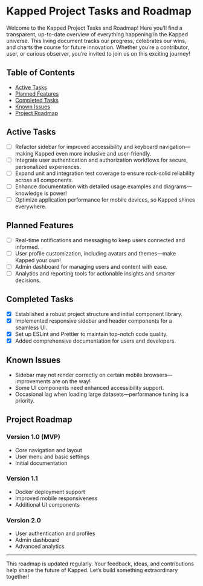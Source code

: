 # Kapped Project Tasks and Roadmap

Welcome to the Kapped Project Tasks and Roadmap! Here you’ll find a transparent, up-to-date overview of everything happening in the Kapped universe. This living document tracks our progress, celebrates our wins, and charts the course for future innovation. Whether you’re a contributor, user, or curious observer, you’re invited to join us on this exciting journey!

## Table of Contents

- [Active Tasks](#active-tasks)
- [Planned Features](#planned-features)
- [Completed Tasks](#completed-tasks)
- [Known Issues](#known-issues)
- [Project Roadmap](#project-roadmap)

## Active Tasks

- [ ] Refactor sidebar for improved accessibility and keyboard navigation—making Kapped even more inclusive and user-friendly.
- [ ] Integrate user authentication and authorization workflows for secure, personalized experiences.
- [ ] Expand unit and integration test coverage to ensure rock-solid reliability across all components.
- [ ] Enhance documentation with detailed usage examples and diagrams—knowledge is power!
- [ ] Optimize application performance for mobile devices, so Kapped shines everywhere.

## Planned Features

- [ ] Real-time notifications and messaging to keep users connected and informed.
- [ ] User profile customization, including avatars and themes—make Kapped your own!
- [ ] Admin dashboard for managing users and content with ease.
- [ ] Analytics and reporting tools for actionable insights and smarter decisions.

## Completed Tasks

- [x] Established a robust project structure and initial component library.
- [x] Implemented responsive sidebar and header components for a seamless UI.
- [x] Set up ESLint and Prettier to maintain top-notch code quality.
- [x] Added comprehensive documentation for users and developers.

## Known Issues

- Sidebar may not render correctly on certain mobile browsers—improvements are on the way!
- Some UI components need enhanced accessibility support.
- Occasional lag when loading large datasets—performance tuning is a priority.

## Project Roadmap

### Version 1.0 (MVP)

- Core navigation and layout
- User menu and basic settings
- Initial documentation

### Version 1.1

- Docker deployment support
- Improved mobile responsiveness
- Additional UI components

### Version 2.0

- User authentication and profiles
- Admin dashboard
- Advanced analytics

---

This roadmap is updated regularly. Your feedback, ideas, and contributions help shape the future of Kapped. Let’s build something extraordinary together!
